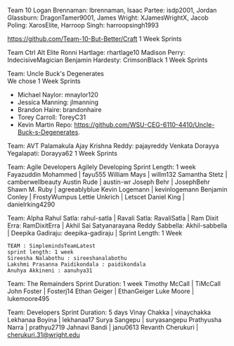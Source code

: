 Team 10
  Logan Brennaman: lbrennaman, Isaac Partee: isdp2001, Jordan Glassburn: DragonTamer9001, James Wright: XJamesWrightX, Jacob Poling: XarosElite, Harroop Singh: harroopsingh1993

  https://github.com/Team-10-But-Better/Craft
  1 Week Sprints

Team Ctrl Alt Elite 
  Ronni Hartlage: rhartlage10 
  Madison Perry: IndecisiveMagician 
  Benjamin Hardesty: CrimsonBlack 
  1 Week Sprints 
  
  
  Team: Uncle Buck's Degenerates  
  We chose 1 Week Sprints
  - Michael Naylor: mnaylor120
  - Jessica Manning: jlmanning
  - Brandon Haire: brandonhaire
  - Torey Carroll: ToreyC31  
  - Kevin Martin
  Repo: https://github.com/WSU-CEG-6110-4410/Uncle-Buck-s-Degenerates.  
  

Team: AVT
Palamakula Ajay Krishna Reddy: pajayreddy
Venkata Dorayya Yegalapati: Dorayya62
1 Week Sprints

Team: Agile Developers Agilely Developing
  Sprint Length: 1 week
	Fayazuddin Mohammed | fayu555
	William Mays | willm132
	Samantha Stetz | camberwellbeauty
	Austin Rude | austin-wr
	Joseph Behr | JosephBehr
	Shawn M. Ruby | agreeablyblue
	Kevin Logemann | kevinlogemann
	Benjamin Conley | FrostyWumpus
	Lettie Unkrich | Letscet
	Daniel King | danielrking4290
	
Team: Alpha
Rahul Satla: rahul-satla |
Ravali Satla: RavaliSatla | 
Ram Dixit Erra: RamDixitErra |
Akhil Sai Satyanarayana Reddy Sabbella: Akhil-sabbella |
Deepika Gadiraju: deepika-gadiraju |
Sprint Length: 1 Week


	
	
	TEAM : SimplemindsTeamLatest
	sprint length: 1 week
	Sireesha Nalabothu : sireeshanalabothu
	Lakshmi Prasanna Paidikondala : paidikondala
	Anuhya Akkineni : aanuhya31


Team: The Remainders
  Sprint Duration: 1 week
  	Timothy McCall | TiMcCall
	John Foster | Fosterj14
	Ethan Geiger | EthanGeiger
	Luke Moore | lukemoore495

Team: Developers
  Sprint Duration: 5 days
  	Vinay Chakka | vinaychakka
	Lekhanaa Boyina | lekhanaa17
	Surya Sangepu | suryasangepu
	Prathyusha Narra | prathyu2719
	Jahnavi Bandi | janu0613
	Revanth Cherukuri | cherukuri.31@wright.edu
